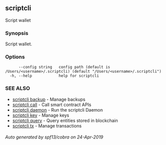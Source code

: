 ## scriptcli

Script wallet

### Synopsis

Script wallet.

### Options

```
      --config string   config path (default is /Users/<username>/.scriptcli) (default "/Users/<username>/.scriptcli")
  -h, --help            help for scriptcli
```

### SEE ALSO

* [scriptcli backup](scriptcli_backup.md)	 - Manage backups
* [scriptcli call](scriptcli_call.md)	 - Call smart contract APIs
* [scriptcli daemon](scriptcli_daemon.md)	 - Run the scriptcli Daemon
* [scriptcli key](scriptcli_key.md)	 - Manage keys
* [scriptcli query](scriptcli_query.md)	 - Query entities stored in blockchain
* [scriptcli tx](scriptcli_tx.md)	 - Manage transactions

###### Auto generated by spf13/cobra on 24-Apr-2019

